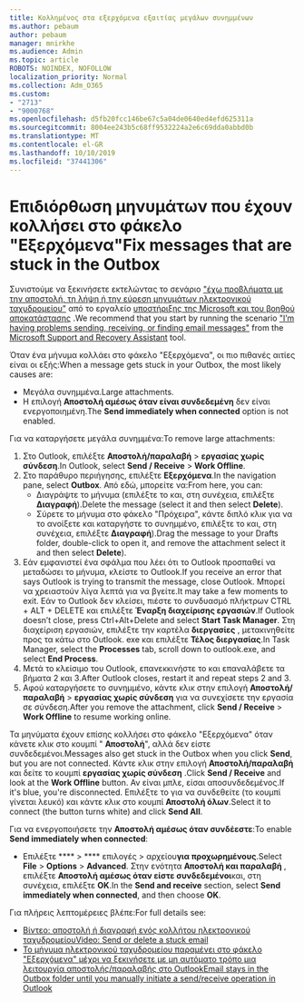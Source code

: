 ```yaml
---
title: Κολλημένος στα εξερχόμενα εξαιτίας μεγάλων συνημμένων
ms.author: pebaum
author: pebaum
manager: mnirkhe
ms.audience: Admin
ms.topic: article
ROBOTS: NOINDEX, NOFOLLOW
localization_priority: Normal
ms.collection: Adm_O365
ms.custom:
- "2713"
- "9000768"
ms.openlocfilehash: d5fb20fcc146be67c5a04de0640ed4efd625311a
ms.sourcegitcommit: 8004ee243b5c68ff9532224a2e6c69dda0abbd0b
ms.translationtype: MT
ms.contentlocale: el-GR
ms.lasthandoff: 10/10/2019
ms.locfileid: "37441306"
---
```

# <a name="fix-messages-that-are-stuck-in-the-outbox"></a><span data-ttu-id="4d6ab-102">Επιδιόρθωση μηνυμάτων που έχουν κολλήσει στο φάκελο "Εξερχόμενα"</span><span class="sxs-lookup"><span data-stu-id="4d6ab-102">Fix messages that are stuck in the Outbox</span></span>

<span data-ttu-id="4d6ab-103">Συνιστούμε να ξεκινήσετε εκτελώντας το σενάριο ["έχω προβλήματα με την αποστολή, τη λήψη ή την εύρεση μηνυμάτων ηλεκτρονικού ταχυδρομείου"](https://aka.ms/SaRA-OutlookSendReceive) από το εργαλείο [υποστήριξης της Microsoft και του βοηθού αποκατάστασης](https://diagnostics.office.com/#/) .</span><span class="sxs-lookup"><span data-stu-id="4d6ab-103">We recommend that you start by running the scenario ["I’m having problems sending, receiving, or finding email messages"](https://aka.ms/SaRA-OutlookSendReceive) from the [Microsoft Support and Recovery Assistant](https://diagnostics.office.com/#/) tool.</span></span>

<span data-ttu-id="4d6ab-104">Όταν ένα μήνυμα κολλάει στο φάκελο "Εξερχόμενα", οι πιο πιθανές αιτίες είναι οι εξής:</span><span class="sxs-lookup"><span data-stu-id="4d6ab-104">When a message gets stuck in your Outbox, the most likely causes are:</span></span>
- <span data-ttu-id="4d6ab-105">Μεγάλα συνημμένα.</span><span class="sxs-lookup"><span data-stu-id="4d6ab-105">Large attachments.</span></span>
- <span data-ttu-id="4d6ab-106">Η επιλογή **Αποστολή αμέσως όταν είναι συνδεδεμένη** δεν είναι ενεργοποιημένη.</span><span class="sxs-lookup"><span data-stu-id="4d6ab-106">The **Send immediately when connected** option is not enabled.</span></span>

<span data-ttu-id="4d6ab-107">Για να καταργήσετε μεγάλα συνημμένα:</span><span class="sxs-lookup"><span data-stu-id="4d6ab-107">To remove large attachments:</span></span> 

1. <span data-ttu-id="4d6ab-108">Στο Outlook, επιλέξτε **Αποστολή/παραλαβή** > **εργασίας χωρίς σύνδεση**.</span><span class="sxs-lookup"><span data-stu-id="4d6ab-108">In Outlook, select **Send / Receive** > **Work Offline**.</span></span> 
2. <span data-ttu-id="4d6ab-109">Στο παράθυρο περιήγησης, επιλέξτε **Εξερχόμενα**.</span><span class="sxs-lookup"><span data-stu-id="4d6ab-109">In the navigation pane, select **Outbox**.</span></span> <span data-ttu-id="4d6ab-110">Από εδώ, μπορείτε να:</span><span class="sxs-lookup"><span data-stu-id="4d6ab-110">From here, you can:</span></span> 
    - <span data-ttu-id="4d6ab-111">Διαγράψτε το μήνυμα (επιλέξτε το και, στη συνέχεια, επιλέξτε **Διαγραφή**).</span><span class="sxs-lookup"><span data-stu-id="4d6ab-111">Delete the message (select it and then select **Delete**).</span></span>
    - <span data-ttu-id="4d6ab-112">Σύρετε το μήνυμα στο φάκελο "Πρόχειρα", κάντε διπλό κλικ για να το ανοίξετε και καταργήστε το συνημμένο, επιλέξτε το και, στη συνέχεια, επιλέξτε **Διαγραφή**).</span><span class="sxs-lookup"><span data-stu-id="4d6ab-112">Drag the message to your Drafts folder, double-click to open it, and remove the attachment select it and then select **Delete**).</span></span>
3. <span data-ttu-id="4d6ab-113">Εάν εμφανιστεί ένα σφάλμα που λέει ότι το Outlook προσπαθεί να μεταδώσει το μήνυμα, κλείστε το Outlook.</span><span class="sxs-lookup"><span data-stu-id="4d6ab-113">If you receive an error that says Outlook is trying to transmit the message, close Outlook.</span></span> <span data-ttu-id="4d6ab-114">Μπορεί να χρειαστούν λίγα λεπτά για να βγείτε.</span><span class="sxs-lookup"><span data-stu-id="4d6ab-114">It may take a few moments to exit.</span></span> <span data-ttu-id="4d6ab-115">Εάν το Outlook δεν κλείσει, πιέστε το συνδυασμό πλήκτρων CTRL + ALT + DELETE και επιλέξτε **Έναρξη διαχείρισης εργασιών**.</span><span class="sxs-lookup"><span data-stu-id="4d6ab-115">If Outlook doesn’t close, press Ctrl+Alt+Delete and select **Start Task Manager**.</span></span> <span data-ttu-id="4d6ab-116">Στη διαχείριση εργασιών, επιλέξτε την καρτέλα **διεργασίες** , μετακινηθείτε προς τα κάτω στο Outlook. exe και επιλέξτε **Τέλος διεργασίας**.</span><span class="sxs-lookup"><span data-stu-id="4d6ab-116">In Task Manager, select the **Processes** tab, scroll down to outlook.exe, and select **End Process**.</span></span>
4. <span data-ttu-id="4d6ab-117">Μετά το κλείσιμο του Outlook, επανεκκινήστε το και επαναλάβετε τα βήματα 2 και 3.</span><span class="sxs-lookup"><span data-stu-id="4d6ab-117">After Outlook closes, restart it and repeat steps 2 and 3.</span></span> 
5. <span data-ttu-id="4d6ab-118">Αφού καταργήσετε το συνημμένο, κάντε κλικ στην επιλογή **Αποστολή/παραλαβή** > **εργασίας χωρίς σύνδεση** για να συνεχίσετε την εργασία σε σύνδεση.</span><span class="sxs-lookup"><span data-stu-id="4d6ab-118">After you remove the attachment, click **Send / Receive** > **Work Offline** to resume working online.</span></span> 

<span data-ttu-id="4d6ab-119">Τα μηνύματα έχουν επίσης κολλήσει στο φάκελο "Εξερχόμενα" όταν κάνετε κλικ στο κουμπί " **Αποστολή**", αλλά δεν είστε συνδεδεμένοι.</span><span class="sxs-lookup"><span data-stu-id="4d6ab-119">Messages also get stuck in the Outbox when you click **Send**, but you are not connected.</span></span> <span data-ttu-id="4d6ab-120">Κάντε κλικ στην επιλογή **Αποστολή/παραλαβή** και δείτε το κουμπί **εργασίας χωρίς σύνδεση** .</span><span class="sxs-lookup"><span data-stu-id="4d6ab-120">Click **Send / Receive** and look at the **Work Offline** button.</span></span> <span data-ttu-id="4d6ab-121">Αν είναι μπλε, είσαι αποσυνδεδεμένος.</span><span class="sxs-lookup"><span data-stu-id="4d6ab-121">If it's blue, you're disconnected.</span></span> <span data-ttu-id="4d6ab-122">Επιλέξτε το για να συνδεθείτε (το κουμπί γίνεται λευκό) και κάντε κλικ στο κουμπί **Αποστολή όλων**.</span><span class="sxs-lookup"><span data-stu-id="4d6ab-122">Select it to connect (the button turns white) and click **Send All**.</span></span>
 
<span data-ttu-id="4d6ab-123">Για να ενεργοποιήσετε την **Αποστολή αμέσως όταν συνδέεστε**:</span><span class="sxs-lookup"><span data-stu-id="4d6ab-123">To enable **Send immediately when connected**:</span></span>
 
- <span data-ttu-id="4d6ab-124">Επιλέξτε \*\*\*\* > \*\*\*\* επιλογές >  αρχείου**για προχωρημένους**.</span><span class="sxs-lookup"><span data-stu-id="4d6ab-124">Select **File** > **Options** >  **Advanced**.</span></span>
<span data-ttu-id="4d6ab-125">Στην ενότητα **Αποστολή και παραλαβή** , επιλέξτε **Αποστολή αμέσως όταν είστε συνδεδεμένοι**και, στη συνέχεια, επιλέξτε **OK**.</span><span class="sxs-lookup"><span data-stu-id="4d6ab-125">In the **Send and receive** section, select **Send immediately when connected**, and then choose **OK**.</span></span>
 
<span data-ttu-id="4d6ab-126">Για πλήρεις λεπτομέρειες βλέπε:</span><span class="sxs-lookup"><span data-stu-id="4d6ab-126">For full details see:</span></span>
- [<span data-ttu-id="4d6ab-127">Βίντεο: αποστολή ή διαγραφή ενός κολλήτου ηλεκτρονικού ταχυδρομείου</span><span class="sxs-lookup"><span data-stu-id="4d6ab-127">Video: Send or delete a stuck email</span></span>](https://support.office.com/article/Video-Send-or-delete-an-email-stuck-in-your-outbox-26d5d34a-4e5f-444a-a9e8-44db04a94dec) 
- [<span data-ttu-id="4d6ab-128">Το μήνυμα ηλεκτρονικού ταχυδρομείου παραμένει στο φάκελο "Εξερχόμενα" μέχρι να ξεκινήσετε με μη αυτόματο τρόπο μια λειτουργία αποστολής/παραλαβής στο Outlook</span><span class="sxs-lookup"><span data-stu-id="4d6ab-128">Email stays in the Outbox folder until you manually initiate a send/receive operation in Outlook</span></span>](https://support.microsoft.com/help/2797572/email-stays-in-the-outbox-folder-until-you-manually-initiate-a-send-re)
